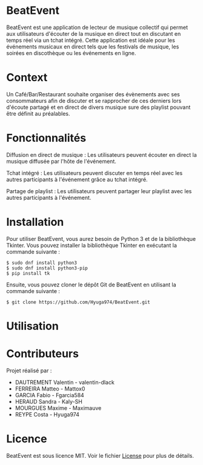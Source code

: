 # BeatEvent

BeatEvent est une application de lecteur de musique collectif qui permet aux utilisateurs d'écouter de la musique en direct tout en discutant en temps réel via un tchat intégré. Cette application est idéale pour les événements musicaux en direct tels que les festivals de musique, les soirées en discothèque ou les événements en ligne.

# Context

Un Café/Bar/Restaurant souhaite organiser des évènements avec ses consommateurs afin de discuter et se rapprocher de ces derniers lors d'écoute partagé et en direct de divers musique sure des playlist pouvant être définit au préalables.

# Fonctionnalités

Diffusion en direct de musique : Les utilisateurs peuvent écouter en direct la musique diffusée par l'hôte de l'événement.

Tchat intégré : Les utilisateurs peuvent discuter en temps réel avec les autres participants à l'événement grâce au tchat intégré.

Partage de playlist : Les utilisateurs peuvent partager leur playlist avec les autres participants à l'événement.

# Installation

Pour utiliser BeatEvent, vous aurez besoin de Python 3 et de la bibliothèque Tkinter. Vous pouvez installer la bibliothèque Tkinter en exécutant la commande suivante :

```shell
$ sudo dnf install python3
$ sudo dnf install python3-pip
$ pip install tk
``` 

Ensuite, vous pouvez cloner le dépôt Git de BeatEvent en utilisant la commande suivante :

```shell
$ git clone https://github.com/Hyuga974/BeatEvent.git
```

# Utilisation


# Contributeurs

Projet réalisé par :
- DAUTREMENT Valentin - valentin-dlack
- FERREIRA Matteo - Mattox0
- GARCIA Fabio - Fgarcia584
- HERAUD Sandra - Kaly-SH
- MOURGUES Maxime - Maximauve
- REYPE Costa - Hyuga974

# Licence

BeatEvent est sous licence MIT. Voir le fichier [License](LICENSE) pour plus de détails.
